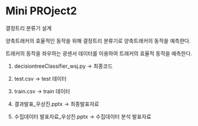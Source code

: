 # Mini PROject2

결정트리 분류기 설계

양축트래커의 효율적인 동작을 위해 결정트리 분류기로 양축트래커의 동작을 예측한다.

트래커의 동작을 좌우하는 광센서 데이터를 이용하여 트래커의 효율적 동작을 예측한다.

1. decisiontreeClassifier_wsj.py -> 최종코드

2. test.csv -> test 데이터

4. train.csv -> train 데이터

5. 결과발표_우상진.pptx -> 최종발표자료

6. 수집데이터 발표자료_우상진.pptx -> 수집데이터 분석 발표자료
